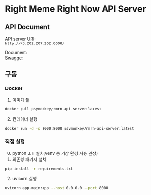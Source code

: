 # Right Meme Right Now API Server
## API Document
API server URI:   
`http://43.202.207.202:8000/`

Document:    
[Swagger](http://43.202.207.202:8000/docs)

## 구동
### Docker
1. 이미지 풀
```bash
docker pull psymonkey/rmrn-api-server:latest
```
2. 컨테이너 실행
```bash
docker run -d -p 8000:8000 psymonkey/rmrn-api-server:latest
```
### 직접 실행
0. python 3.11 설치(venv 등 가상 환경 사용 권장)
1. 의존성 패키지 설치
```bash
pip install -r requirements.txt
```
2. uvicorn 실행
```bash
uvicorn app.main:app --host 0.0.0.0 --port 8000
```
